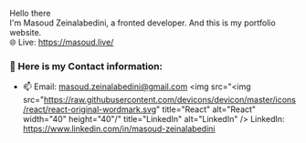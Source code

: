 Hello there </br>
I'm Masoud Zeinalabedini, a fronted developer.
And this is my portfolio website.
</br>
:globe_with_meridians: Live: https://masoud.live/

### :high_brightness: Here is my Contact information:


- 📫 Email: masoud.zeinalabedini@gmail.com
<img src="<img src="https://raw.githubusercontent.com/devicons/devicon/master/icons/react/react-original-wordmark.svg" title="React" alt="React" width="40" height="40"/" title="LinkedIn" alt="LinkedIn" /> LinkedIn: https://www.linkedin.com/in/masoud-zeinalabedini 

